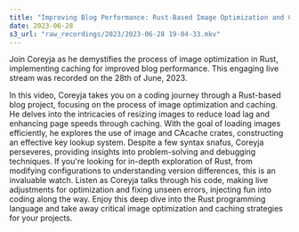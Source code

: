 ```yaml
---
title: "Improving Blog Performance: Rust-Based Image Optimization and Caching | Coding with Coreyja"
date: 2023-06-28
s3_url: "raw_recordings/2023/2023-06-28 19-04-33.mkv"
---
```


Join Coreyja as he demystifies the process of image optimization in Rust, implementing caching for improved blog performance. This engaging live stream was recorded on the 28th of June, 2023.

In this video, Coreyja takes you on a coding journey through a Rust-based blog project, focusing on the process of image optimization and caching. He delves into the intricacies of resizing images to reduce load lag and enhancing page speeds through caching. With the goal of loading images efficiently, he explores the use of image and CAcache crates, constructing an effective key lookup system. Despite a few syntax snafus, Coreyja perseveres, providing insights into problem-solving and debugging techniques. If you're looking for in-depth exploration of Rust, from modifying configurations to understanding version differences, this is an invaluable watch. Listen as Coreyja talks through his code, making live adjustments for optimization and fixing unseen errors, injecting fun into coding along the way. Enjoy this deep dive into the Rust programming language and take away critical image optimization and caching strategies for your projects.
